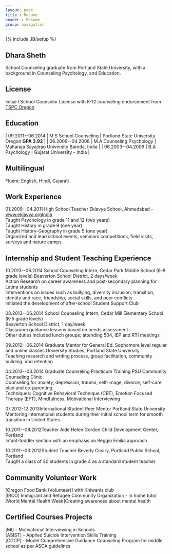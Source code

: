 ```yaml
---
layout: page
title : Resume
header : Resume
group: navigation
---
```

{% include JB/setup %}

## Dhara Sheth  
School Counseling graduate from Portland State University, with a background in Counseling Psychology, and Education.

## License
Initial I School Counselor License with K-12 counseling endorsement from [TSPC Oregon](http://www.oregon.gov/TSPC/Pages/index.aspx)

## Education

| 09.2011--06.2014 | M.S School Counseling     | Portland State University Oregon **GPA 3.92** |
| 06.2006--04.2008 | M.A Counseling Psychology | Maharaja Sayajirao University Baroda, India |
| 06.2003--04.2006 | B.A Psychology            | Gujarat University - India  |

## Multilingual  
Fluent: English, Hindi, Gujarati  

## Work Experience  
01.2009--04.2011 High School Teacher Eklavya School, Ahmedabad - www.eklavya.orgIndia  
Taught Psychology in grade 11 and 12 (two years)  
Taught History in grade 9 (one year)  
Taught History-Geography in grade 5 (one year)  
Organized and lead school events, seminars  competitions, field visits, surveys and nature camps  

## Internship and Student Teaching Experience  

10.2013--06.2014 School Counseling Intern, Cedar Park Middle School (6-8 grade levels) Beaverton School District, 2 days/week  
Action Research on career awareness and post-secondary planning for Latina students  
Interventions on issues such as bullying, diversity inclusion, transition, identity and race, friendship, social skills, and peer conflicts  
Initiated the development of after-school Student Support Club  

08.2013--06.2014 School Counseling Intern, Cedar Mill Elementary School (K-5 grade levels)  
Beaverton School District, 1 day/week  
Classroom guidance lessons based on needs assessment  
Other duties included lunch groups; attending 504, IEP and RTI meetings  

09.2012--06.2014 Graduate Mentor for General Ed. Sophomore level regular and online classes University Studies, Portland State University  
Teaching research and writing process, group facilitation, community building, and retention  


04.2013--03.2014 Graduate Counseling Practicum Training PSU Community Counseling Clinic  
Counseling for anxiety, depression, trauma, self-image, divorce, self-care plan and co-parenting  
Techniques: Cognitive  Behavioral Technique (CBT), Emotion Focused Therapy (EFT), Mindfulness, Motivational Interviewing  

07.2012-12.2013International Student Peer Mentor Portland State University  
Mentoring international students during their initial school term for smooth transition in United States  

10.2011--08.2012Teacher Aide Helen Gordon Child Development Center, Portland   
Infant-toddler section with an emphasis on Reggio Emilia approach  

10.2011--03.2012Student Teacher Beverly Cleary, Portland Public School, Portland  
Taught a class of 30 students in grade 4 as a standard student teacher  


## Community  Volunteer Work  
[Oregon Food Bank (Volunteer)] with Khiwanis club   
[IRCO] Immigrant and Refugee Community Organization - in home tutor  
[World Mental Health Week]Creating awareness about mental health  

## Certified Courses  Projects  
[MI] - Motivational Interviewing in Schools  
[ASIST] - Applied Suicide Intervention Skills Training  
[CGCP] - Model Comprehensive Guidance  Counseling Program for middle school as per ASCA guidelines  

